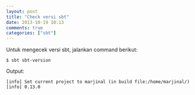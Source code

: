 ```yaml
---
layout: post
title: "Check versi sbt"
date: 2013-10-19 10:13
comments: true
categories: ["sbt"]
---
```


Untuk mengecek versi sbt, jalankan command berikut:

```
$ sbt sbt-version
```

Output:

```
[info] Set current project to marjinal (in build file:/home/marjinal/)
[info] 0.13.0
```
